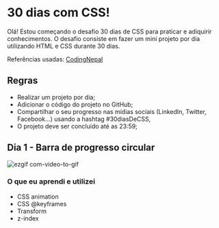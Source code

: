 # 30 dias com CSS!
 Olá! Estou começando o desafio 30 dias de CSS para praticar e adiquirir conhecimentos.
 O desafio consiste em fazer um mini projeto por dia utilizando HTML e CSS durante 30 dias.

 Referências usadas: [CodingNepal](https://www.youtube.com/@CodingNepal)

 ## Regras
 
 + Realizar um projeto por dia;
 + Adicionar o código do projeto no GitHub;
 + Compartilhar o seu progresso nas mídias sociais (LinkedIn, Twitter, Facebook...) usando a hashtag #30diasDeCSS,
 + O projeto deve ser concluído até as 23:59;

## Dia 1 - Barra de progresso circular

![ezgif com-video-to-gif](https://github.com/Marina-teixeira/30_dias_css/assets/108299821/3b8a2088-5a07-4b94-b16d-276de4839bca)


### O que eu aprendi e utilizei

+ CSS animation
+ CSS @keyframes
+ Transform
+ z-index

